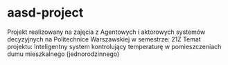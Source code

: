 # aasd-project
Projekt realizowany na zajęcia z Agentowych i aktorowych systemów decyzyjnych na Politechnice Warszawskiej w semestrze: 21Z
Temat projektu: Inteligentny system kontrolujący temperaturę w pomieszczeniach dumu mieszkalnego (jednorodzinnego)
